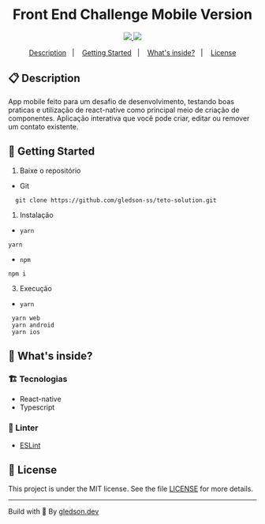 <h1 align="center">
  Front End Challenge Mobile Version
</h1>

<!-- Badges -->
<p align="center">
  <!-- if your  -->
  <a href="https://github.com/gledson-ss/front-end-coding-evaluation-mobile/graphs/commit-activity" alt="Maintenance">
    <img src="https://img.shields.io/badge/Maintained%3F-yes-1EAE72.svg" />
  </a>

  <!-- License -->
  <a href="./LICENSE" alt="License: MIT">
    <img src="https://img.shields.io/badge/License-MIT-1EAE72.svg" />
  </a>

  <br/>
</p>

<!-- summary -->
<p align="center">
  <a href="#clipboard-description">Description</a>&nbsp;&nbsp;&nbsp;|&nbsp;&nbsp;&nbsp;
  <a href="#rocket-getting-started">Getting Started</a>&nbsp;&nbsp;&nbsp;|&nbsp;&nbsp;&nbsp;
  <a href="#-whats-inside">What's inside?</a>&nbsp;&nbsp;&nbsp;|&nbsp;&nbsp;&nbsp;
  <a href="#memo-license">License</a>
</p>

## :clipboard: Description

App mobile feito para um desafio de desenvolvimento, testando boas praticas e utilização de react-native como principal meio de criação de componentes. Aplicação interativa que você pode criar, editar ou remover um contato existente.

## :rocket: Getting Started

1. Baixe o repositório

- Git

```shell
  git clone https://github.com/gledson-ss/teto-solution.git
```

1. Instalação

- `yarn`

```shell
yarn
```

- `npm`

```shell
npm i
```

3. Execução

- `yarn`

```shell
 yarn web 
 yarn android
 yarn ios
```
## 🧐 What's inside?

### :building_construction: Tecnologias

- React-native
- Typescript

### :lipstick: Linter

- [ESLint](https://eslint.org/)

## :memo: License

This project is under the MIT license. See the file [LICENSE](LICENSE) for more details.

---

Build with 💙 By [gledson.dev](https://gledson.dev/)

